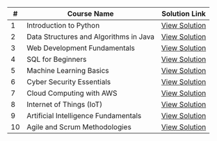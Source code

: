 | #  | Course Name                                      | Solution Link |
|----|------------------------------------------------|---------------|
| 1  | Introduction to Python                        | [View Solution](#) |
| 2  | Data Structures and Algorithms in Java       | [View Solution](#) |
| 3  | Web Development Fundamentals                 | [View Solution](#) |
| 4  | SQL for Beginners                            | [View Solution](#) |
| 5  | Machine Learning Basics                     | [View Solution](#) |
| 6  | Cyber Security Essentials                   | [View Solution](#) |
| 7  | Cloud Computing with AWS                    | [View Solution](#) |
| 8  | Internet of Things (IoT)                    | [View Solution](#) |
| 9  | Artificial Intelligence Fundamentals        | [View Solution](#) |
| 10 | Agile and Scrum Methodologies               | [View Solution](#) |
